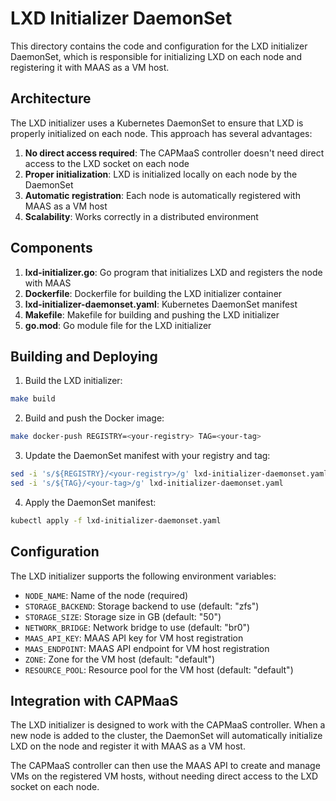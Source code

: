 # LXD Initializer DaemonSet

This directory contains the code and configuration for the LXD initializer DaemonSet, which is responsible for initializing LXD on each node and registering it with MAAS as a VM host.

## Architecture

The LXD initializer uses a Kubernetes DaemonSet to ensure that LXD is properly initialized on each node. This approach has several advantages:

1. **No direct access required**: The CAPMaaS controller doesn't need direct access to the LXD socket on each node
2. **Proper initialization**: LXD is initialized locally on each node by the DaemonSet
3. **Automatic registration**: Each node is automatically registered with MAAS as a VM host
4. **Scalability**: Works correctly in a distributed environment

## Components

1. **lxd-initializer.go**: Go program that initializes LXD and registers the node with MAAS
2. **Dockerfile**: Dockerfile for building the LXD initializer container
3. **lxd-initializer-daemonset.yaml**: Kubernetes DaemonSet manifest
4. **Makefile**: Makefile for building and pushing the LXD initializer
5. **go.mod**: Go module file for the LXD initializer

## Building and Deploying

1. Build the LXD initializer:

```bash
make build
```

2. Build and push the Docker image:

```bash
make docker-push REGISTRY=<your-registry> TAG=<your-tag>
```

3. Update the DaemonSet manifest with your registry and tag:

```bash
sed -i 's/${REGISTRY}/<your-registry>/g' lxd-initializer-daemonset.yaml
sed -i 's/${TAG}/<your-tag>/g' lxd-initializer-daemonset.yaml
```

4. Apply the DaemonSet manifest:

```bash
kubectl apply -f lxd-initializer-daemonset.yaml
```

## Configuration

The LXD initializer supports the following environment variables:

- `NODE_NAME`: Name of the node (required)
- `STORAGE_BACKEND`: Storage backend to use (default: "zfs")
- `STORAGE_SIZE`: Storage size in GB (default: "50")
- `NETWORK_BRIDGE`: Network bridge to use (default: "br0")
- `MAAS_API_KEY`: MAAS API key for VM host registration
- `MAAS_ENDPOINT`: MAAS API endpoint for VM host registration
- `ZONE`: Zone for the VM host (default: "default")
- `RESOURCE_POOL`: Resource pool for the VM host (default: "default")

## Integration with CAPMaaS

The LXD initializer is designed to work with the CAPMaaS controller. When a new node is added to the cluster, the DaemonSet will automatically initialize LXD on the node and register it with MAAS as a VM host.

The CAPMaaS controller can then use the MAAS API to create and manage VMs on the registered VM hosts, without needing direct access to the LXD socket on each node. 